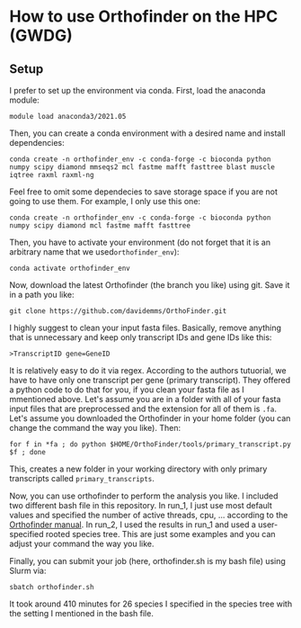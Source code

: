 # How to use Orthofinder on the HPC (GWDG) 

## Setup
I prefer to set up the environment via conda. First, load the anaconda module:
```
module load anaconda3/2021.05
```
Then, you can create a conda environment with a desired name and install dependencies:
```
conda create -n orthofinder_env -c conda-forge -c bioconda python numpy scipy diamond mmseqs2 mcl fastme mafft fasttree blast muscle iqtree raxml raxml-ng
```
Feel free to omit some dependecies to save storage space if you are not going to use them. For example, I only use this one:
```
conda create -n orthofinder_env -c conda-forge -c bioconda python numpy scipy diamond mcl fastme mafft fasttree
```
Then, you have to activate your environment (do not forget that it is an arbitrary name that we used`orthofinder_env`):
```
conda activate orthofinder_env
```
Now, download the latest Orthofinder (the branch you like) using git. Save it in a path you like:
```
git clone https://github.com/davidemms/OrthoFinder.git
```
I highly suggest to clean your input fasta files. Basically, remove anything that is unnecessary and keep only transcript IDs and gene IDs like this:
```
>TranscriptID gene=GeneID
```
It is relatively easy to do it via regex.
According to the authors tutuorial, we have to have only one transcript per gene (primary transcript). They offered a python code to do that for you, if you clean your fasta file as I mmentioned above.
Let's assume you are in a folder with all of your fasta input files that are preprocessed and the extension for all of them is `.fa`. Let's assume you downloaded the Orthofinder in your home folder (you can change the command the way you like). Then:
```
for f in *fa ; do python $HOME/OrthoFinder/tools/primary_transcript.py $f ; done
```
This, creates a new folder in your working directory with only primary transcripts called `primary_transcripts`.

Now, you can use orthofinder to perform the analysis you like. I included two different bash file in this repository. In run_1, I just use most default values and specified the number of active threads, cpu, ... according to the [Orthofinder manual](https://github.com/davidemms/OrthoFinder). In run_2, I used the results in run_1 and used a user-specified rooted species tree. This are just some examples and you can adjust your command the way you like.

Finally, you can submit your job (here, orthofinder.sh is my bash file) using Slurm via:
```
sbatch orthofinder.sh
``` 
It took around 410 minutes for 26 species I specified in the species tree with the setting I mentioned in the bash file.
